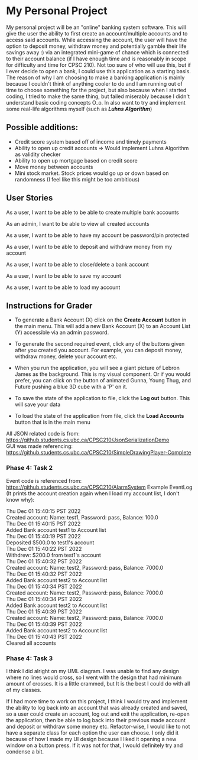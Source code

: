 # My Personal Project

My personal project will be an "online" banking system software. This will give the user the ability to
first create an account/multiple accounts and to access said accounts. While accessing the account, the 
user will have the option to deposit money, withdraw money and potentially gamble their life savings away :)
via an integrated mini-game of chance which is connected to their account balance (if I have enough time 
and is reasonably in scope for difficulty and time for CPSC 210). Not too sure of who will use this, but if 
I ever decide to open a bank, I could use this application as a starting basis. The reason of why I am 
choosing to make a banking application is mainly because I couldn't think of anything cooler to do and I am
running out of time to choose something for the project, but also because when I started coding, I tried to 
make the same thing, but failed miserably because I didn't understand basic coding concepts O_o. In also want to
try and implement some real-life algorithms myself (such as ***Luhns Algorithm***)

## Possible additions:
- Credit score system based off of income and timely payments
- Ability to open up credit accounts => Would implement Luhns Algorithm as validity checker
- Ability to open up mortgage based on credit score
- Move money between accounts
- Mini stock market. Stock prices would go up or down based on randomness (I feel like this might be too ambitious)
 

## User Stories
As a user, I want to be able to be able to create multiple bank accounts

As an admin, I want to be able to view all created accounts

As a user, I want to be able to have my account be password/pin protected

As a user, I want to be able to deposit and withdraw money from my account

As a user, I want to be able to close/delete a bank account

As a user, I want to be able to save my account

As a user, I want to be able to load my account

## Instructions for Grader
- To generate a Bank Account (X) click on the <b>Create Account</b> button in the main menu. This will add a new Bank 
Account (X) to an Account List (Y) accessible via an admin password.

- To generate the second required event, click any of the buttons given after you created you account. For example, you 
can deposit money, withdraw money, delete your account etc.

- When you run the application, you will see a giant picture of Lebron James as the background. This is my visual component.
Or if you would prefer, you can click on the button of animated Gunna, Young Thug, and Future pushing a blue 3D cube with
a 'P' on it.

- To save the state of the application to file, click the <b>Log out</b> button. This will save your data 

- To load the state of the application from file, click the <b>Load Accounts</b> button that is in the main menu

All JSON related code is from: https://github.students.cs.ubc.ca/CPSC210/JsonSerializationDemo <br>
GUI was made referencing: https://github.students.cs.ubc.ca/CPSC210/SimpleDrawingPlayer-Complete 

### Phase 4: Task 2
Event code is referenced from: https://github.students.cs.ubc.ca/CPSC210/AlarmSystem
Example EventLog (It prints the account creation again when I load my account list, 
I don't know why):

Thu Dec 01 15:40:15 PST 2022 <br>
Created account: Name: test1, Password: pass, Balance: 100.0 <br>
Thu Dec 01 15:40:15 PST 2022 <br>
Added Bank account test1 to Account list <br>
Thu Dec 01 15:40:19 PST 2022 <br>
Deposited $500.0 to test1's account <br>
Thu Dec 01 15:40:22 PST 2022 <br>
Withdrew: $200.0 from test1's account <br>
Thu Dec 01 15:40:32 PST 2022 <br>
Created account: Name: test2, Password: pass, Balance: 7000.0 <br>
Thu Dec 01 15:40:32 PST 2022 <br>
Added Bank account test2 to Account list <br>
Thu Dec 01 15:40:34 PST 2022 <br>
Created account: Name: test2, Password: pass, Balance: 7000.0 <br>
Thu Dec 01 15:40:34 PST 2022 <br>
Added Bank account test2 to Account list <br>
Thu Dec 01 15:40:39 PST 2022 <br>
Created account: Name: test2, Password: pass, Balance: 7000.0 <br>
Thu Dec 01 15:40:39 PST 2022 <br>
Added Bank account test2 to Account list <br>
Thu Dec 01 15:40:43 PST 2022 <br>
Cleared all accounts

### Phase 4: Task 3
I think I did alright on my UML diagram. I was unable to find any design where no lines would cross,
so I went with the design that had minimum amount of crosses. It is a little crammed, but It is the 
best I could do with all of my classes. 

If I had more time to work on this project, I think I would try and implement the ability to log back 
into an account that was already created and saved, so a user could create an account, log out and exit 
the application, re-open the application, then be able to log back into their previous made account and 
deposit or withdraw some money etc. Refactor-wise, I would like to not have a separate class for each option
the user can choose. I only did it because of how I made my UI design because I liked it opening a new 
window on a button press. If it was not for that, I would definitely try and condense a bit.